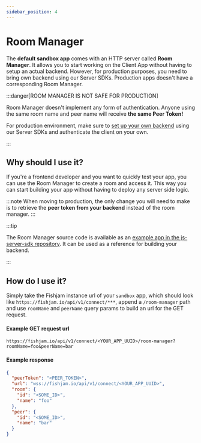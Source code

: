 ```yaml
---
sidebar_position: 4
---
```


# Room Manager

The **default sandbox app** comes with an HTTP server called **Room Manager**.
It allows you to start working on the Client App without having to setup an actual backend.
However, for production purposes, you need to bring own backend using our Server SDKs. Production apps doesn't have a corresponding Room Manager.

:::danger[ROOM MANAGER IS NOT SAFE FOR PRODUCTION]

Room Manager doesn't implement any form of authentication.
Anyone using the same room name and peer name will receive **the same Peer Token!**

For production environment, make sure to [set up your own backend](/production/server.mdx) using our Server SDKs and authenticate the client on your own.

:::

## Why should I use it?

If you're a frontend developer and you want to quickly test your app, you can use the Room Manager to create a room and access it.
This way you can start building your app without having to deploy any server side logic.

:::note
When moving to production, the only change you will need to make is to retrieve the **peer token from your backend** instead of the room manager.
:::

:::tip

The Room Manager source code is available as an
[example app in the js-server-sdk repository](https://github.com/fishjam-cloud/js-server-sdk/tree/main/examples/room-manager).
It can be used as a reference for building your backend.

:::

## How do I use it?

Simply take the Fishjam instance url of your `sandbox` app, which should look like `https://fishjam.io/api/v1/connect/***`, append a
`/room-manager` path and use `roomName` and `peerName` query params to build an url for the GET request.

#### Example GET request url

```
https://fishjam.io/api/v1/connect/<YOUR_APP_UUID>/room-manager?roomName=foo&peerName=bar
```

#### Example response

```json
{
  "peerToken": "<PEER_TOKEN>",
  "url": "wss://fishjam.io/api/v1/connect/<YOUR_APP_UUID>",
  "room": {
    "id": "<SOME_ID>",
    "name": "foo"
  },
  "peer": {
    "id": "<SOME_ID>",
    "name": "bar"
  }
}
```
